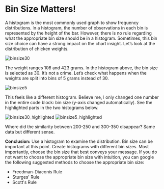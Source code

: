 # **Bin Size Matters!**

A histogram is the most commonly used graph to show frequency distributions. In a histogram, the number of observations in each bin is represented by the height of the bar. However, there is no rule regarding what the appropriate bin size should be in a histogram. Sometimes, this bin size choice can have a strong impact on the chart insight.
Let’s look at the distribution of chicken weights.

![binsize30](https://github.com/user-attachments/assets/0cf01ac0-876c-4856-bab4-7ffde250a7ee)

The weight ranges 108 and 423 grams. In the histogram above, the bin size is selected as 30. It’s not a crime. Let’s check what happens when the weights are split into bins of 5 grams instead of 30.

![binsize5](https://github.com/user-attachments/assets/4898db04-d1a5-4f9e-a8c7-72bc6dbcc97e)

This feels like a different histogram. Believe me, I only changed one number in the entire code block: bin size (y-axis changed automatically).
See the highlighted parts in the two histograms below.

![binsize30_highlighted](https://github.com/user-attachments/assets/4e870f9c-939c-4507-8f8f-c47b5741c1c8)
![binsize5_highlighted](https://github.com/user-attachments/assets/06eab296-6afb-4673-8b41-5727d43e6ac3)

Where did the similarity between 200-250 and 300-350 disappear?
Same data but different sense.

**Conclusion:** 
Use a histogram to examine the distribution. Bin size can be important at this point. Create histograms with different bin sizes. Most importantly, choose the bin size that best conveys your message. 
If you do not want to choose the appropriate bin size with intuition, you can google the following suggested methods to choose the appropriate bin size:
* Freedman-Diaconis Rule
* Sturges' Rule
* Scott's Rule
